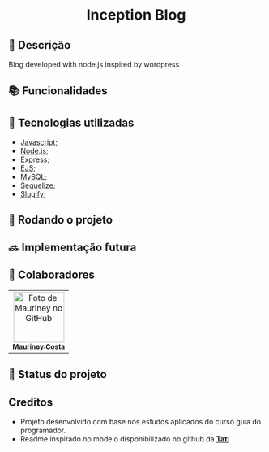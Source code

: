 <h1 align="center">Inception Blog</h1>

## :memo: Descrição
Blog developed with node.js inspired by wordpress

## :books: Funcionalidades

## :wrench: Tecnologias utilizadas
* [Javascript](https://www.javascript.com/);
* [Node.js](https://nodejs.org/en/);
* [Express](https://expressjs.com/);
* [EJS](https://ejs.co/);
* [MySQL](https://www.mysql.com/);
* [Sequelize](https://sequelize.org/);
* [Slugify](https://www.npmjs.com/package//slugify);

## :rocket: Rodando o projeto

## :soon: Implementação futura

## :handshake: Colaboradores
<table>
  <tr>
    <td align="center">
      <a href="http://github.com/mauriney">
        <img src="https://avatars.githubusercontent.com/u/11819977?v=4" width="100px;" alt="Foto de Mauriney no GitHub"/><br>
        <sub>
          <b>Mauriney Costa</b>
        </sub>
      </a>
    </td>
  </tr>
</table>

## :dart: Status do projeto

## Creditos
* Projeto desenvolvido com base nos estudos aplicados do curso guia do programador.
* Readme inspirado no modelo disponibilizado no github da <a href="https://github.com/tatialveso"><b>Tati</b></a>

